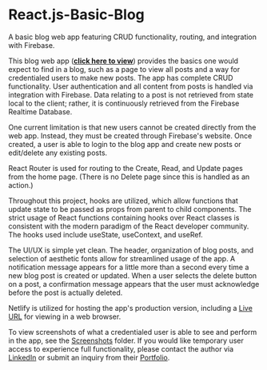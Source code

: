 # React.js-Basic-Blog
A basic blog web app featuring CRUD functionality, routing, and integration with Firebase.

<p>
This blog web app (<a href="https://crewsblogproject.netlify.app/" target="_blank"><b>click here to view</b><a>) provides the basics one would expect to find in a blog, such as a page to view all posts and a way for credentialed users to make new posts.  The app has complete CRUD functionality.  User authentication and all content from posts is handled via  integration with Firebase.  Data relating to a post is not retrieved from state local to the client; rather, it is continuously retrieved from the Firebase Realtime Database.
  
One current limitation is that new users cannot be created directly from the web app.  Instead, they must be created through Firebase's website.  Once created, a user is able to login to the blog app and create new posts or edit/delete any existing posts.
  
React Router is used for routing to the Create, Read, and Update pages from the home page.  (There is no Delete page since this is handled as an action.)
  
Throughout this project, hooks are utilized, which allow functions that update state to be passed as props from parent to child components.  The strict usage of React functions containing hooks over React classes is consistent with the modern paradigm of the React developer community.  The hooks used include useState, useContext, and useRef.
  
The UI/UX is simple yet clean.  The header, organization of blog posts, and selection of aesthetic fonts allow for streamlined usage of the app. A notification message appears for a little more than a second every time a new blog post is created or updated.  When a user selects the delete button on a post, a confirmation message appears that the user must acknowledge before the post is actually deleted.
  
Netlify is utilized for hosting the app's production version, including a <a href="https://crewsblogproject.netlify.app/" target="_blank">Live URL</a> for viewing in a web browser.  
  
To view screenshots of what a credentialed user is able to see and perform in the app, see the <a href="https://github.com/CrewsControlSolutions/React.js/tree/main/blog-project/screenshots">Screenshots</a> folder.  If you would like temporary user access to experience full functionality, please contact the author via <a href="https://www.linkedin.com/in/kylecrews94/" target="_blank">LinkedIn</a> or submit an inquiry from their <a href="https://crewscontrolsolutions.github.io/" target="_blank">Portfolio</a>.
</p>
